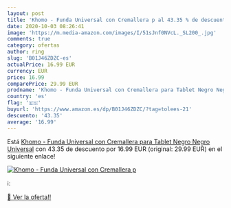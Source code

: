 ```yaml
---
layout: post
title: 'Khomo - Funda Universal con Cremallera p al 43.35 % de descuento'
date: 2020-10-03 08:26:41
image: 'https://m.media-amazon.com/images/I/51sJnf0NVcL._SL200_.jpg'
comments: true
category: ofertas
author: ring
slug: 'B01J46ZDZC-es'
actualPrice: 16.99 EUR
currency: EUR
price: 16.99
comparePrice: 29.99 EUR
prodname: 'Khomo - Funda Universal con Cremallera para Tablet Negro Negro Universal'
country: 'es'
flag: '🇪🇸'
buyurl: 'https://www.amazon.es/dp/B01J46ZDZC/?tag=tolees-21'
descuento: '43.35'
average: '16.99'
---
```


Está [Khomo - Funda Universal con Cremallera para Tablet Negro Negro Universal](https://www.amazon.es/dp/B01J46ZDZC/?tag=tolees-21) con 43.35 de descuento por 16.99 EUR (original: 29.99 EUR) en el siguiente enlace!

[![Khomo - Funda Universal con Cremallera p](https://m.media-amazon.com/images/I/51sJnf0NVcL._SL200_.jpg)](https://www.amazon.es/dp/B01J46ZDZC/?tag=tolees-21)

ℹ️:


[🛒 Ver la oferta!!](https://www.amazon.es/dp/B01J46ZDZC/?tag=tolees-21)
